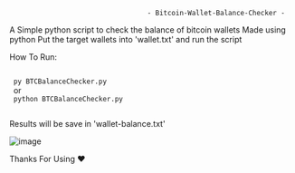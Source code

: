                                      - Bitcoin-Wallet-Balance-Checker -
A Simple python script to check the balance of bitcoin wallets Made using python 
Put the target wallets into 'wallet.txt' and run the script

How To Run: 

<code>
 py BTCBalanceChecker.py
 </code>
or

<code>
 python BTCBalanceChecker.py
 </code>

Results will be save in 'wallet-balance.txt'

![image](https://github.com/Mf4Tn/Bitcoin-Wallet-Balance-Checker/assets/75338199/dc93d130-f5ff-45a0-8ccc-024cb3f78dc2)

Thanks For Using ❤️
